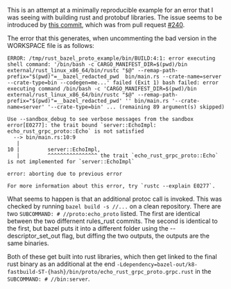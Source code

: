 This is an attempt at a minimally reproducible example for an error that I was
seeing with building rust and protobuf libraries.  The issue seems to be
introduced by
[this commit](https://github.com/bazelbuild/rules_rust/commit/7cde1e46e9e5a97eb2650ee70a81ec8f9578e3e7),
which was from pull request
[#240](https://github.com/bazelbuild/rules_rust/pull/240).


The error that this generates, when uncommenting the bad version in the
WORKSPACE file is as follows:
```
ERROR: /tmp/rust_bazel_proto_example/bin/BUILD:4:1: error executing shell command: '/bin/bash -c CARGO_MANIFEST_DIR=$(pwd)/bin external/rust_linux_x86_64/bin/rustc "$@" --remap-path-prefix="$(pwd)"=__bazel_redacted_pwd  bin/main.rs --crate-name=server --crate-type=bin --codegen=me...' failed (Exit 1) bash failed: error executing command /bin/bash -c 'CARGO_MANIFEST_DIR=$(pwd)/bin external/rust_linux_x86_64/bin/rustc "$@" --remap-path-prefix="$(pwd)"=__bazel_redacted_pwd' '' bin/main.rs '--crate-name=server' '--crate-type=bin' ... (remaining 89 argument(s) skipped)

Use --sandbox_debug to see verbose messages from the sandbox
error[E0277]: the trait bound `server::EchoImpl: echo_rust_grpc_proto::Echo` is not satisfied
  --> bin/main.rs:10:9
   |
10 |         server::EchoImpl,
   |         ^^^^^^^^^^^^^^^^ the trait `echo_rust_grpc_proto::Echo` is not implemented for `server::EchoImpl`

error: aborting due to previous error

For more information about this error, try `rustc --explain E0277`.
```

What seems to happen is that an additional protoc call is invoked.  This was
checked by running `bazel build -s //...` on a clean repository.  There are two
`SUBCOMMAND: # //proto:echo_proto` listed.  The first are identical between the
two differnent rules_rust commits.  The second is identical to the first, but
bazel puts it into a different folder using the --descriptor_set_out flag, but
diffing the two outputs, the outputs are the same binaries.

Both of these get built into rust libraries, which then get linked to the final
rust binary as an additional at the end
`-Ldependency=bazel-out/k8-fastbuild-ST-{hash}/bin/proto/echo_rust_grpc_proto.grpc.rust`
in the `SUBCOMMAND: # //bin:server`.
